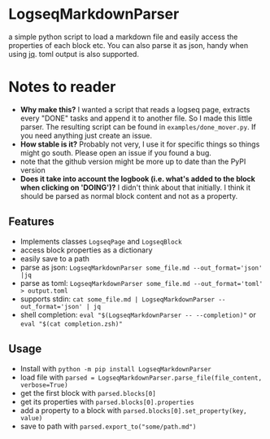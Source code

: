 # LogseqMarkdownParser
a simple python script to load a markdown file and easily access the properties of each block etc. You can also parse it as json, handy when using [jq](https://github.com/jqlang/jq). toml output is also supported.

# Notes to reader
* **Why make this?** I wanted a script that reads a logseq page, extracts every "DONE" tasks and append it to another file. So I made this little parser. The resulting script can be found in `examples/done_mover.py`. If you need anything just create an issue.
* **How stable is it?** Probably not very, I use it for specific things so things might go south. Please open an issue if you found a bug.
* note that the github version might be more up to date than the PyPI version
* **Does it take into account the logbook (i.e. what's added to the block when clicking on 'DOING')?** I didn't think about that initially. I think it should be parsed as normal block content and not as a property.

## Features
* Implements classes `LogseqPage` and `LogseqBlock`
* access block properties as a dictionary
* easily save to a path
* parse as json: `LogseqMarkdownParser some_file.md --out_format='json' |jq`
* parse as toml: `LogseqMarkdownParser some_file.md --out_format='toml' > output.toml`
* supports stdin: `cat some_file.md | LogseqMarkdownParser --out_format='json' | jq`
* shell completion: `eval "$(LogseqMarkdownParser -- --completion)"` or `eval "$(cat completion.zsh)"`

## Usage
* Install with `python -m pip install LogseqMarkdownParser`
* load file with `parsed = LogseqMarkdownParser.parse_file(file_content, verbose=True)`
* get the first block with `parsed.blocks[0]`
* get its properties with `parsed.blocks[0].properties`
* add a property to a block with `parsed.blocks[0].set_property(key, value)`
* save to path with `parsed.export_to("some/path.md")`
